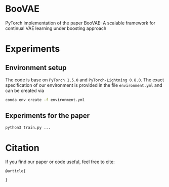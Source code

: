 # BooVAE

PyTorch implementation of the paper BooVAE: A scalable framework for continual VAE learning under boosting approach

# Experiments
## Environment setup
The code is base on `PyTorch 1.5.0` and `PyTorch-Lightning 0.8.0`. 
The exact specification of our environment is provided in the file `environment.yml` and
can be created via 
```bash
conda env create -f environment.yml
```

## Experiments for the paper
```bash
python3 train.py ...
```

# Citation
If you find our paper or code useful, feel free to cite:
```text
@article{

} 
```


